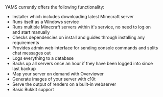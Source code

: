 YAMS currently offers the following functionality:

  * Installer which includes downloading latest Minecraft server
  * Runs itself as a Windows service
  * Runs multiple Minecraft servers within it's service, no need to log on and start manually
  * Checks dependencies on install and guides through installing any requirements
  * Provides admin web interface for sending console commands and splits chat messages out
  * Logs everything to a database
  * Backs up all servers once an hour if they have been logged into since last backup
  * Map your server on demand with Overviewer
  * Generate images of your server with c10t
  * Serve the output of renders on a built-in webserver
  * Basic Bukkit support